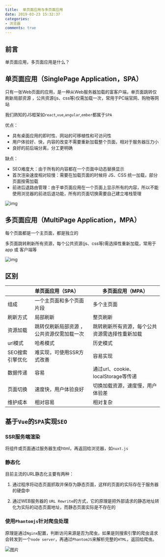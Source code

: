 ```yaml
---
title:  单页面应用与多页面应用
date: 2019-03-23 15:32:37
categories:
- 浏览器
comments: true
---
```




## 前言

单页面应用，多页面应用是什么？

<!-- more -->



## 单页面应用（SinglePage Application，SPA）

只有一张Web页面的应用，是一种从Web服务器加载的富客户端，单页面跳转仅刷新局部资源 ，公共资源(js、css等)仅需加载一次，常用于PC端官网、购物等网站

我们熟知的JS框架如`react`,`vue`,`angular`,`ember`都属于`SPA`



优点：

- 具有桌面应用的即时性、网站的可移植性和可访问性
- 用户体验好、快，内容的改变不需要重新加载整个页面，相对于服务器压力小
- 良好的前后端分离，分工更明确

缺点：

- SEO难度大：由于所有的内容都在一个页面中动态替换显示
- 首次渲染速度相对较慢：需要在加载页面的时候将 JS、CSS 统一加载，部分页面按需加载
- 前进后退路由管理：由于单页面应用在一个页面上显示所有的内容，所以不能使用浏览器的前进后退功能，所有的页面切换需要自己建立堆栈管理

![img](http://s3.mogucdn.com/mlcdn/c45406/190614_55h54gadel883ej2c0icjlkj0ad20_600x319.jpg)



## 多页面应用（MultiPage Application，MPA）

每个页面都是一个主页面，都是独立的

多页面跳转刷新所有资源，每个公共资源(js、css等)需选择性重新加载，常用于 app 或 客户端等

![img](http://s3.mogucdn.com/mlcdn/c45406/190614_43g28j5faieieel7c66lh8lj334b4_600x297.jpg)

## 区别

|  | 单页面应用（SPA）         |                   多页面应用（MPA）                  |
| :---------------- | :------------------------ | ----------------------------------- |
| 组成              | 一个主页面和多个页面片段  | 多个主页面                          |
| 刷新方式          | 局部刷新                  | 整页刷新                            |
| 资源加载 | 跳转仅刷新局部资源 ，公共资源仅需加载一次 | 跳转刷新所有资源，每个公共资源需选择性重新加载 |
| url模式           | 哈希模式                  | 历史模式                            |
| SEO搜索引擎优化   | 难实现，可使用SSR方式改善 | 容易实现                            |
| 数据传递          | 容易                      | 通过url、cookie、localStorage等传递 |
| 页面切换          | 速度快，用户体验良好      | 切换加载资源，速度慢，用户体验差    |
| 维护成本          | 相对容易                  | 相对复杂                            |



## 基于`Vue`的`SPA`实现`SEO`

### SSR服务端渲染

将组件或页面通过服务器生成html，再返回给浏览器，如`nuxt.js`



### 静态化

目前主流的URL静态化主要有两种：

1. 通过程序将动态页面抓取并保存为静态页面，这样的页面的实际存在于服务器的硬盘中

2. 通过WEB服务器的 `URL Rewrite`的方式，它的原理是把外部请求的静态地址转化为实际的动态页面地址，而静态页面实际是不存在的



### 使用`Phantomjs`针对爬虫处理

原理是通过`Nginx`配置，判断访问来源是否为爬虫，如果是则搜索引擎的爬虫请求会转发到一个`node server`，再通过`PhantomJS`来解析完整的`HTML`，返回给爬虫。

![图片](https://mmbiz.qpic.cn/mmbiz_png/gH31uF9VIibRn6WUr2qdZ0UawqAy3uQUmegbfCibibZQTzmqxSJTraTmY2KBWhL2Zkb93n7qiciaycUj29ff7kph3IA/640?wx_fmt=png&tp=webp&wxfrom=5&wx_lazy=1&wx_co=1)
